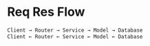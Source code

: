 # Req Res Flow

```py
Client → Router → Service → Model → Database
Client ← Router ← Service ← Model ← Database
```
